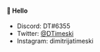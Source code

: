#### 👋 Hello

- Discord: DT#6355
- Twitter: [@DTimeski](https://twitter.com/DTimeski)
- Instagram: dimitrijatimeski

<!---
DimitrijaT/DimitrijaT is a ✨ special ✨ repository because its `README.md` (this file) appears on your GitHub profile.
You can click the Preview link to take a look at your changes.
--->
